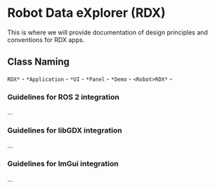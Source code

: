 # Robot Data eXplorer (RDX)

This is where we will provide documentation of design principles and conventions for RDX apps.

## Class Naming

`RDX*` - 
`*Application` -
`*UI` - 
`*Panel` - 
`*Demo` -
`<Robot>RDX*` - 

### Guidelines for ROS 2 integration

...

### Guidelines for libGDX integration

...

### Guidelines for ImGui integration

...
